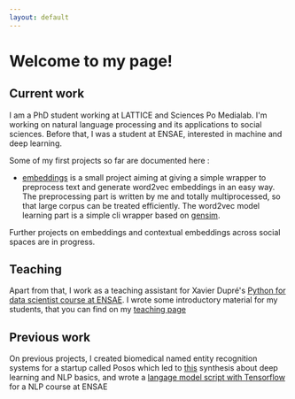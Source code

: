 ```yaml
---
layout: default
---
```


# Welcome to my page!



## Current work
I am a PhD student working at LATTICE and Sciences Po Medialab. I'm working on natural language processing and its applications to social sciences. Before that, I was a student at ENSAE, interested in machine and deep learning. 

Some of my first projects so far are documented here : 

 - [embeddings](https://sally14.github.io/embeddings/index.html) is a small project aiming at giving a simple wrapper to preprocess text and generate word2vec embeddings in an easy way. The preprocessing part is written by me and totally multiprocessed, so that large corpus can be treated efficiently. The word2vec model learning part is a simple cli wrapper based on [gensim](https://radimrehurek.com/gensim/). 
 
 
 Further projects on embeddings and contextual embeddings across social spaces are in progress.
 

 
 
## Teaching

 
 Apart from that, I work as a teaching assistant for Xavier Dupré's [Python for data scientist course at ENSAE](http://www.xavierdupre.fr/app/ensae_teaching_cs/helpsphinx/td_2a.html). I wrote some introductory material for my students, that you can find on my [teaching page](./teaching/teachings.md)
 

 
## Previous work


On previous projects, I created biomedical named entity recognition systems for a startup called Posos which led to [this](https://github.com/sally14/NLPBasics/blob/master/Report/report.pdf) synthesis about deep learning and NLP basics, and wrote a [langage model script with Tensorflow](https://github.com/sally14/language-model-ENSAE) for a NLP course at ENSAE
 
 

